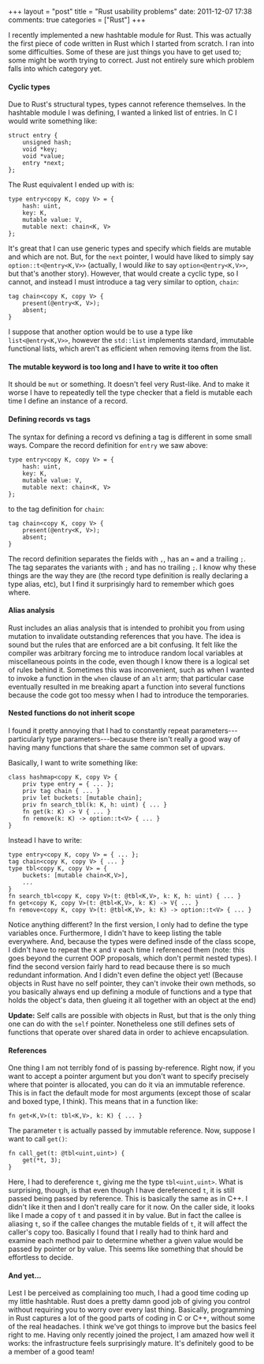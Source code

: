 +++
layout = "post"
title = "Rust usability problems"
date: 2011-12-07 17:38
comments: true
categories = ["Rust"]
+++

I recently implemented a new hashtable module for Rust.  This was
actually the first piece of code written in Rust which I started from
scratch.  I ran into some difficulties.  Some of these are just things
you have to get used to; some might be worth trying to correct.  Just
not entirely sure which problem falls into which category yet.

#### Cyclic types

Due to Rust's structural types, types cannot reference themselves.
In the hashtable module I was defining, I wanted a linked list of entries.
In C I would write something like:

    struct entry {
        unsigned hash;
        void *key;
        void *value;
        entry *next;
    };
    
The Rust equivalent I ended up with is:

    type entry<copy K, copy V> = {
        hash: uint,
        key: K,
        mutable value: V,
        mutable next: chain<K, V>
    };

It's great that I can use generic types and specify which fields are
mutable and which are not.  But, for the `next` pointer, I would have
liked to simply say `option::t<@entry<K,V>>` (actually, I would *like*
to say `option<@entry<K,V>>`, but that's another story).  However, that
would create a cyclic type, so I cannot, and instead I must introduce
a tag very similar to option, `chain`:

    tag chain<copy K, copy V> {
        present(@entry<K, V>);
        absent;
    }

I suppose that another option would be to use a type like
`list<@entry<K,V>>`, however the `std::list` implements standard,
immutable functional lists, which aren't as efficient when removing
items from the list.

#### The mutable keyword is too long and I have to write it too often

It should be `mut` or something.  It doesn't feel very Rust-like.  And
to make it worse I have to repeatedly tell the type checker that a
field is mutable each time I define an instance of a record.

#### Defining records vs tags

The syntax for defining a record vs defining a tag is different in some
small ways.  Compare the record definition for `entry` we saw above:

    type entry<copy K, copy V> = {
        hash: uint,
        key: K,
        mutable value: V,
        mutable next: chain<K, V>
    };

to the tag definition for `chain`:

    tag chain<copy K, copy V> {
        present(@entry<K, V>);
        absent;
    }

The record definition separates the fields with `,`, has an `=` and a
trailing `;`.  The tag separates the variants with `;` and has no
trailing `;`.  I know why these things are the way they are (the
record type definition is really declaring a type alias, etc), but I
find it surprisingly hard to remember which goes where.

#### Alias analysis

Rust includes an alias analysis that is intended to prohibit you from
using mutation to invalidate outstanding references that you have.
The idea is sound but the rules that are enforced are a bit confusing.
It felt like the compiler was arbitrary forcing me to introduce random
local variables at miscellaneous points in the code, even though I
know there is a logical set of rules behind it.  Sometimes this was
inconvenient, such as when I wanted to invoke a function in the `when`
clause of an `alt` arm; that particular case eventually resulted in me
breaking apart a function into several functions because the code got
too messy when I had to introduce the temporaries.

#### Nested functions do not inherit scope

I found it pretty annoying that I had to constantly repeat
parameters---particularly type parameters---because there isn't really
a good way of having many functions that share the same common set of
upvars.

Basically, I want to write something like:

    class hashmap<copy K, copy V> {
        priv type entry = { ... };
        priv tag chain { ... }
        priv let buckets: [mutable chain];
        priv fn search_tbl(k: K, h: uint) { ... }
        fn get(k: K) -> V { ... }
        fn remove(k: K) -> option::t<V> { ... }
    }

Instead I have to write:

    type entry<copy K, copy V> = { ... };
    tag chain<copy K, copy V> { ... }
    type tbl<copy K, copy V> = {
        buckets: [mutable chain<K,V>],
        ...
    }
    fn search_tbl<copy K, copy V>(t: @tbl<K,V>, k: K, h: uint) { ... }
    fn get<copy K, copy V>(t: @tbl<K,V>, k: K) -> V{ ... }
    fn remove<copy K, copy V>(t: @tbl<K,V>, k: K) -> option::t<V> { ... }
    
Notice anything different?  In the first version, I only had to define
the type variables once.  Furthermore, I didn't have to keep listing
the table everywhere.  And, because the types were defined insde of
the class scope, I didn't have to repeat the `K` and `V` each time I
referenced them (note: this goes beyond the current OOP proposals,
which don't permit nested types).  I find the second version fairly
hard to read because there is so much redundant information.  And I
didn't even define the object yet! (Because objects in Rust have no
self pointer, they can't invoke their own methods, so you basically
always end up defining a module of functions and a type that holds the
object's data, then glueing it all together with an object at the end)

**Update:** Self calls are possible with objects in Rust, but that is
the only thing one can do with the `self` pointer.  Nonetheless one
still defines sets of functions that operate over shared data in order
to achieve encapsulation.

#### References

One thing I am not terribly fond of is passing by-reference.  Right
now, if you want to accept a pointer argument but you don't want to
specify precisely where that pointer is allocated, you can do it via
an immutable reference.  This is in fact the default mode for most
arguments (except those of scalar and boxed type, I think).  This
means that in a function like:

    fn get<K,V>(t: tbl<K,V>, k: K) { ... }
    
The parameter `t` is actually passed by immutable reference.  Now,
suppose I want to call `get()`:

    fn call_get(t: @tbl<uint,uint>) {
        get(*t, 3);
    }

Here, I had to dereference `t`, giving me the type `tbl<uint,uint>`.
What is surprising, though, is that even though I have dereferenced
`t`, it is still passed being passed by reference.  This is basically
the same as in C++.  I didn't like it then and I don't really care for
it now.  On the caller side, it looks like I made a copy of `t` and
passed it in by value.  But in fact the callee is aliasing `t`, so if
the callee changes the mutable fields of `t`, it will affect the
caller's copy too. Basically I found that I really had to think hard
and examine each method pair to determine whether a given value would
be passed by pointer or by value.  This seems like something that
should be effortless to decide.

#### And yet...

Lest I be perceived as complaining too much, I had a good time coding
up my little hashtable.  Rust does a pretty damn good job of giving
you control without requiring you to worry over every last thing.
Basically, programming in Rust captures a lot of the good parts of
coding in C or C++, without some of the real headaches.  I think we've
got things to improve but the basics feel right to me.  Having only
recently joined the project, I am amazed how well it works: the
infrastructure feels surprisingly mature.  It's definitely good to be
a member of a good team!
